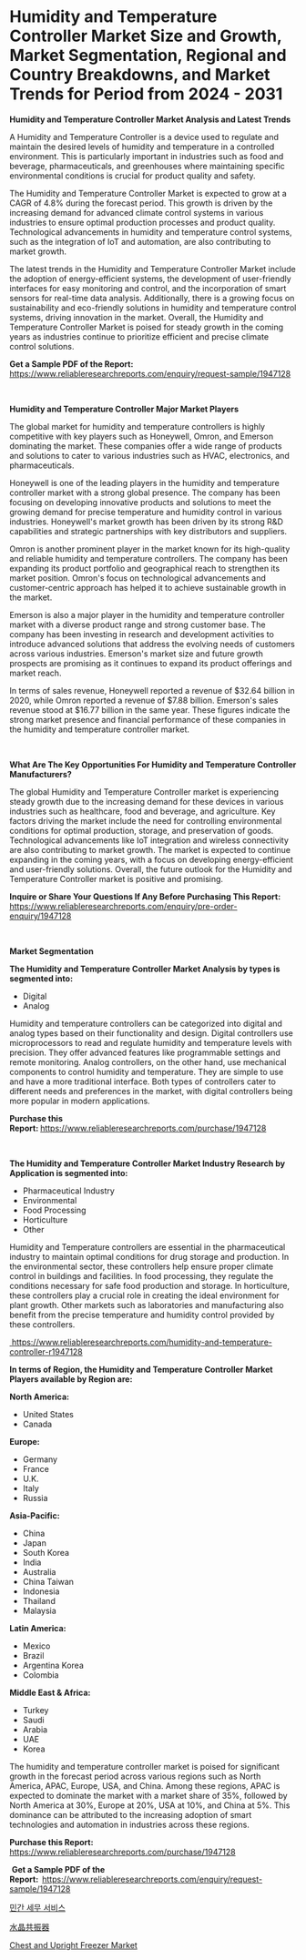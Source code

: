 <p><h1>Humidity and Temperature Controller Market Size and Growth, Market Segmentation, Regional and Country Breakdowns, and Market Trends for Period from 2024 -  2031</h1></p><p><strong>Humidity and Temperature Controller Market Analysis and Latest Trends</strong></p>
<p><p>A Humidity and Temperature Controller is a device used to regulate and maintain the desired levels of humidity and temperature in a controlled environment. This is particularly important in industries such as food and beverage, pharmaceuticals, and greenhouses where maintaining specific environmental conditions is crucial for product quality and safety.</p><p>The Humidity and Temperature Controller Market is expected to grow at a CAGR of 4.8% during the forecast period. This growth is driven by the increasing demand for advanced climate control systems in various industries to ensure optimal production processes and product quality. Technological advancements in humidity and temperature control systems, such as the integration of IoT and automation, are also contributing to market growth.</p><p>The latest trends in the Humidity and Temperature Controller Market include the adoption of energy-efficient systems, the development of user-friendly interfaces for easy monitoring and control, and the incorporation of smart sensors for real-time data analysis. Additionally, there is a growing focus on sustainability and eco-friendly solutions in humidity and temperature control systems, driving innovation in the market. Overall, the Humidity and Temperature Controller Market is poised for steady growth in the coming years as industries continue to prioritize efficient and precise climate control solutions.</p></p>
<p><strong>Get a Sample PDF of the Report:&nbsp;</strong> <a href="https://www.reliableresearchreports.com/enquiry/request-sample/1947128">https://www.reliableresearchreports.com/enquiry/request-sample/1947128</a></p>
<p>&nbsp;</p>
<p><strong>Humidity and Temperature Controller Major Market Players</strong></p>
<p><p>The global market for humidity and temperature controllers is highly competitive with key players such as Honeywell, Omron, and Emerson dominating the market. These companies offer a wide range of products and solutions to cater to various industries such as HVAC, electronics, and pharmaceuticals.</p><p>Honeywell is one of the leading players in the humidity and temperature controller market with a strong global presence. The company has been focusing on developing innovative products and solutions to meet the growing demand for precise temperature and humidity control in various industries. Honeywell's market growth has been driven by its strong R&D capabilities and strategic partnerships with key distributors and suppliers.</p><p>Omron is another prominent player in the market known for its high-quality and reliable humidity and temperature controllers. The company has been expanding its product portfolio and geographical reach to strengthen its market position. Omron's focus on technological advancements and customer-centric approach has helped it to achieve sustainable growth in the market.</p><p>Emerson is also a major player in the humidity and temperature controller market with a diverse product range and strong customer base. The company has been investing in research and development activities to introduce advanced solutions that address the evolving needs of customers across various industries. Emerson's market size and future growth prospects are promising as it continues to expand its product offerings and market reach.</p><p>In terms of sales revenue, Honeywell reported a revenue of $32.64 billion in 2020, while Omron reported a revenue of $7.88 billion. Emerson's sales revenue stood at $16.77 billion in the same year. These figures indicate the strong market presence and financial performance of these companies in the humidity and temperature controller market.</p></p>
<p>&nbsp;</p>
<p><strong>What Are The Key Opportunities For Humidity and Temperature Controller Manufacturers?</strong></p>
<p><p>The global Humidity and Temperature Controller market is experiencing steady growth due to the increasing demand for these devices in various industries such as healthcare, food and beverage, and agriculture. Key factors driving the market include the need for controlling environmental conditions for optimal production, storage, and preservation of goods. Technological advancements like IoT integration and wireless connectivity are also contributing to market growth. The market is expected to continue expanding in the coming years, with a focus on developing energy-efficient and user-friendly solutions. Overall, the future outlook for the Humidity and Temperature Controller market is positive and promising.</p></p>
<p><strong>Inquire or Share Your Questions If Any Before Purchasing This Report:</strong> <a href="https://www.reliableresearchreports.com/enquiry/pre-order-enquiry/1947128">https://www.reliableresearchreports.com/enquiry/pre-order-enquiry/1947128</a></p>
<p>&nbsp;</p>
<p><strong>Market Segmentation</strong></p>
<p><strong>The Humidity and Temperature Controller Market Analysis by types is segmented into:</strong></p>
<p><ul><li>Digital</li><li>Analog</li></ul></p>
<p><p>Humidity and temperature controllers can be categorized into digital and analog types based on their functionality and design. Digital controllers use microprocessors to read and regulate humidity and temperature levels with precision. They offer advanced features like programmable settings and remote monitoring. Analog controllers, on the other hand, use mechanical components to control humidity and temperature. They are simple to use and have a more traditional interface. Both types of controllers cater to different needs and preferences in the market, with digital controllers being more popular in modern applications.</p></p>
<p><strong>Purchase this Report:&nbsp;</strong><a href="https://www.reliableresearchreports.com/purchase/1947128">https://www.reliableresearchreports.com/purchase/1947128</a></p>
<p>&nbsp;</p>
<p><strong>The Humidity and Temperature Controller Market Industry Research by Application is segmented into:</strong></p>
<p><ul><li>Pharmaceutical Industry</li><li>Environmental</li><li>Food Processing</li><li>Horticulture</li><li>Other</li></ul></p>
<p><p>Humidity and Temperature controllers are essential in the pharmaceutical industry to maintain optimal conditions for drug storage and production. In the environmental sector, these controllers help ensure proper climate control in buildings and facilities. In food processing, they regulate the conditions necessary for safe food production and storage. In horticulture, these controllers play a crucial role in creating the ideal environment for plant growth. Other markets such as laboratories and manufacturing also benefit from the precise temperature and humidity control provided by these controllers.</p></p>
<p><a href="https://www.reliableresearchreports.com/humidity-and-temperature-controller-r1947128">&nbsp;https://www.reliableresearchreports.com/humidity-and-temperature-controller-r1947128</a></p>
<p><strong>In terms of Region, the Humidity and Temperature Controller Market Players available by Region are:</strong></p>
<p>
    <p> <strong> North America: </strong>
        <ul>
            <li>United States</li>
            <li>Canada</li>
        </ul>
        </p> 
    <p> <strong> Europe: </strong>
        <ul>
            <li>Germany</li>
            <li>France</li>
            <li>U.K.</li>
            <li>Italy</li>
            <li>Russia</li>
        </ul>
        </p> 
    <p> <strong> Asia-Pacific: </strong>
        <ul>
            <li>China</li>
            <li>Japan</li>
            <li>South Korea</li>
            <li>India</li>
            <li>Australia</li>
            <li>China Taiwan</li>
            <li>Indonesia</li>
            <li>Thailand</li>
            <li>Malaysia</li>
        </ul>
        </p> 
    <p> <strong> Latin America: </strong>
        <ul>
            <li>Mexico</li>
            <li>Brazil</li>
            <li>Argentina Korea</li>
            <li>Colombia</li>
        </ul>
        </p> 
    <p> <strong> Middle East & Africa: </strong>
        <ul>
            <li>Turkey</li>
            <li>Saudi</li>
            <li>Arabia</li>
            <li>UAE</li>
            <li>Korea</li>
        </ul>
    </p>
    </p>
<p><p>The humidity and temperature controller market is poised for significant growth in the forecast period across various regions such as North America, APAC, Europe, USA, and China. Among these regions, APAC is expected to dominate the market with a market share of 35%, followed by North America at 30%, Europe at 20%, USA at 10%, and China at 5%. This dominance can be attributed to the increasing adoption of smart technologies and automation in industries across these regions.</p></p>
<p><strong>Purchase this Report: </strong><a href="https://www.reliableresearchreports.com/purchase/1947128">https://www.reliableresearchreports.com/purchase/1947128</a></p>
<p>&nbsp;<strong>Get a Sample PDF of the Report:&nbsp;&nbsp;</strong><a href="https://www.reliableresearchreports.com/enquiry/request-sample/1947128">https://www.reliableresearchreports.com/enquiry/request-sample/1947128</a></p>
<p><strong></strong></p>
<p><p><a href="https://github.com/plelbej847484502/Market-Research-Report-List-1/blob/main/481833028579.md">민간 세무 서비스</a></p><p><a href="https://github.com/oafhukehf4709715/Market-Research-Report-List-1/blob/main/222803331141.md">水晶共振器</a></p><p><a href="https://github.com/WillieWoodard/Market-Research-Report-List-4/blob/main/chest-and-upright-freezer-market.md">Chest and Upright Freezer Market</a></p></p>